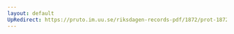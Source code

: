 ```yaml
---
layout: default
UpRedirect: https://pruto.im.uu.se/riksdagen-records-pdf/1872/prot-1872--fk--430/prot-1872--fk--430_009.pdf
---
```

